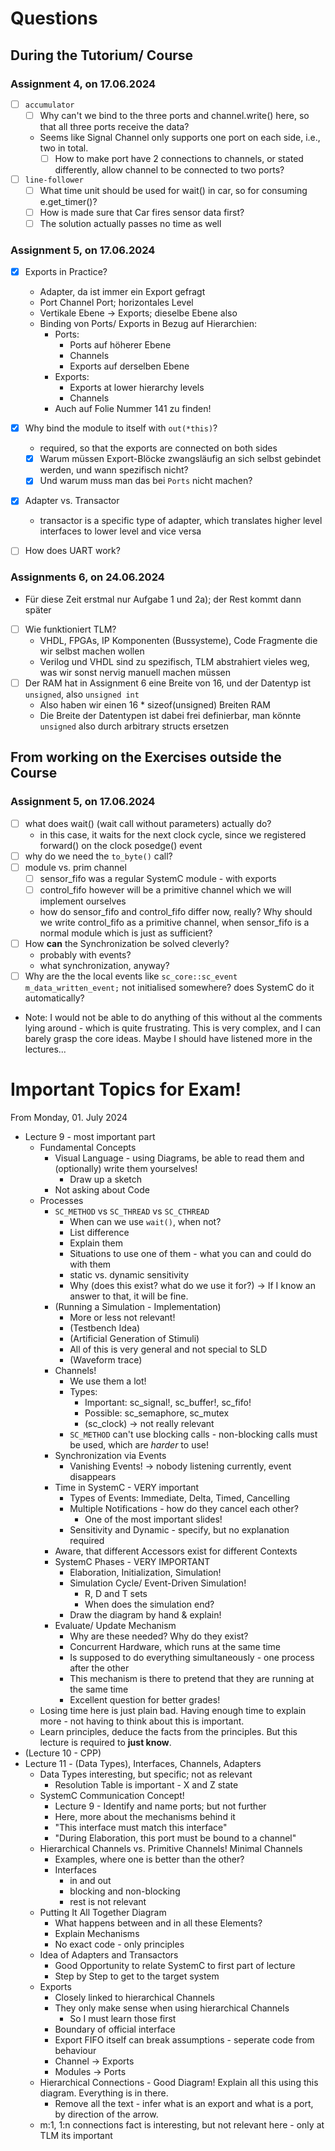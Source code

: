 # Questions

## During the Tutorium/ Course
### Assignment 4, on 17.06.2024
- [ ] `accumulator`
  - [ ] Why can't we bind to the three ports and channel.write() here, so that all three ports receive the data?
  - Seems like Signal Channel only supports one port on each side, i.e., two in total. 
    - [ ] How to make port have 2 connections to channels, or stated differently, allow channel to be connected to two ports?
- [ ] `line-follower`
  - [ ] What time unit should be used for wait() in car, so for consuming e.get_timer()?
  - [ ] How is made sure that Car fires sensor data first?
  - [ ] The solution actually passes no time as well

### Assignment 5, on 17.06.2024
- [x] Exports in Practice?
  - Adapter, da ist immer ein Export gefragt
  - Port Channel Port; horizontales Level
  - Vertikale Ebene -> Exports; dieselbe Ebene also
  - Binding von Ports/ Exports in Bezug auf Hierarchien:
    - Ports:
      - Ports auf höherer Ebene
      - Channels
      - Exports auf derselben Ebene
    - Exports:
      - Exports at lower hierarchy levels
      - Channels
    - Auch auf Folie Nummer 141 zu finden!
- [x] Why bind the module to itself with `out(*this)`?
  - required, so that the exports are connected on both sides
  - [x] Warum müssen Export-Blöcke zwangsläufig an sich selbst gebindet werden, und wann spezifisch nicht?
  - [x] Und warum muss man das bei `Ports` nicht machen?
- [x] Adapter vs. Transactor
  - transactor is a specific type of adapter, which translates higher level interfaces to lower level and vice versa
- [ ] How does UART work?


### Assignments 6, on 24.06.2024
- Für diese Zeit erstmal nur Aufgabe 1 und 2a); der Rest kommt dann später
- [ ] Wie funktioniert TLM?
  - VHDL, FPGAs, IP Komponenten (Bussysteme), Code Fragmente die wir selbst machen wollen
  - Verilog und VHDL sind zu spezifisch, TLM abstrahiert vieles weg, was wir sonst nervig manuell machen müssen
- [ ] Der RAM hat in Assignment 6 eine Breite von 16, und der Datentyp ist `unsigned`, also `unsigned int`
  - Also haben wir einen 16 * sizeof(unsigned) Breiten RAM
  - Die Breite der Datentypen ist dabei frei definierbar, man könnte `unsigned` also durch arbitrary structs ersetzen

## From working on the Exercises outside the Course
### Assignment 5, on 17.06.2024
- [ ] what does wait() (wait call without parameters) actually do?
  - in this case, it waits for the next clock cycle, since we registered forward() on the clock posedge() event
- [ ] why do we need the `to_byte()` call?
- [ ] module vs. prim channel
  - [ ] sensor_fifo was a regular SystemC module - with exports
  - [ ] control_fifo however will be a primitive channel which we will implement ourselves
  - how do sensor_fifo and control_fifo differ now, really? Why should we write control_fifo as a primitive channel, when sensor_fifo is a normal module which is just as sufficient?
- [ ] How **can** the Synchronization be solved cleverly?
  - probably with events?
  - what synchronization, anyway?
- [ ] Why are the the local events like `sc_core::sc_event m_data_written_event;` not initialised somewhere? does SystemC do it automatically?

- Note: I would not be able to do anything of this without al the comments lying around - which is quite frustrating. This is very complex, and I can barely grasp the core ideas. Maybe I should have listened more in the lectures...

# Important Topics for Exam!
From Monday, 01. July 2024

- Lecture 9 - most important part
  - Fundamental Concepts
    - Visual Language - using Diagrams, be able to read them and (optionally) write them yourselves!
      - Draw up a sketch
    - Not asking about Code
  - Processes
    - `SC_METHOD` vs `SC_THREAD` vs `SC_CTHREAD`
      - When can we use `wait()`, when not?
      - List difference
      - Explain them
      - Situations to use one of them - what you can and could do with them
      - static vs. dynamic sensitivity
      - Why (does this exist? what do we use it for?) -> If I know an answer to that, it will be fine.
    - (Running a Simulation - Implementation)
      - More or less not relevant!
      - (Testbench Idea)
      - (Artificial Generation of Stimuli)
      - All of this is very general and not special to SLD
      - (Waveform trace)
    - Channels!
      - We use them a lot!
      - Types:
        - Important: sc_signal!, sc_buffer!, sc_fifo!
        - Possible: sc_semaphore, sc_mutex
        - (sc_clock) -> not really relevant
      - `SC_METHOD` can't use blocking calls - non-blocking calls must be used, which are *harder* to use!
    - Synchronization via Events
      - Vanishing Events! -> nobody listening currently, event disappears
    - Time in SystemC - VERY important
      - Types of Events: Immediate, Delta, Timed, Cancelling
      - Multiple Notifications - how do they cancel each other?
        - One of the most important slides!
      - Sensitivity and Dynamic - specify, but no explanation required
    - Aware, that different Accessors exist for different Contexts
    - SystemC Phases - VERY IMPORTANT
      - Elaboration, Initialization, Simulation!
      - Simulation Cycle/ Event-Driven Simulation! 
        - R, D and T sets
        - When does the simulation end?
      - Draw the diagram by hand & explain!
    - Evaluate/ Update Mechanism
      - Why are these needed? Why do they exist?
      - Concurrent Hardware, which runs at the same time
      - Is supposed to do everything simultaneously - one process after the other
      - This mechanism is there to pretend that they are running at the same time
      - Excellent question for better grades!
  - Losing time here is just plain bad. Having enough time to explain more - not having to think about this is important.
  - Learn principles, deduce the facts from the principles. But this lecture is required to **just know**.
- (Lecture 10 - CPP)
- Lecture 11 - (Data Types), Interfaces, Channels, Adapters
  - Data Types interesting, but specific; not as relevant
    - Resolution Table is important - X and Z state
  - SystemC Communication Concept!
    - Lecture 9 - Identify and name ports; but not further
    - Here, more about the mechanisms behind it
    - "This interface must match this interface"
    - "During Elaboration, this port must be bound to a channel"
  - Hierarchical Channels vs. Primitive Channels! Minimal Channels
    - Examples, where one is better than the other?
    - Interfaces
      - in and out
      - blocking and non-blocking
      - rest is not relevant
  - Putting It All Together Diagram
    - What happens between and in all these Elements?
    - Explain Mechanisms
    - No exact code - only principles
  - Idea of Adapters and Transactors
    - Good Opportunity to relate SystemC to first part of lecture
    - Step by Step to get to the target system
  - Exports
    - Closely linked to hierarchical Channels
    - They only make sense when using hierarchical Channels
      - So I must learn those first
    - Boundary of official interface
    - Export FIFO itself can break assumptions - seperate code from behaviour
    - Channel -> Exports
    - Modules -> Ports
  - Hierarchical Connections - Good Diagram! Explain all this using this diagram. Everything is in there.
    - Remove all the text - infer what is an export and what is a port, by direction of the arrow.
  - m:1, 1:n connections fact is interesting, but not relevant here - only at TLM its important